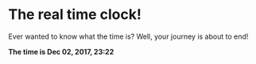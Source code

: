 # The real time clock!

Ever wanted to know what the time is? Well, your journey is about to end!

**The time is Dec 02, 2017, 23:22**